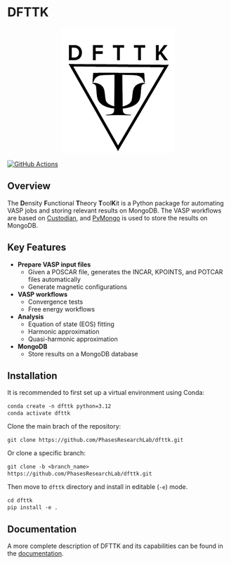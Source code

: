 # DFTTK
<p align="center">
    <img src="docs/logo.png" alt="DFTTK Logo">
</p>

[![GitHub Actions](https://github.com/PhasesResearchLab/dfttk/actions/workflows/test.yaml/badge.svg)](https://github.com/PhasesResearchLab/dfttk/actions/workflows/test.yaml)

## Overview
The **D**ensity **F**unctional **T**heory **T**ool**K**it is a Python package for automating VASP jobs and storing relevant results on MongoDB. The VASP workflows are based on [Custodian](https://github.com/materialsproject/custodian), and [PyMongo](https://github.com/mongodb/mongo-python-driver) is used to store the results on MongoDB.

## Key Features

- **Prepare VASP input files**
  - Given a POSCAR file, generates the INCAR, KPOINTS, and POTCAR files automatically
  - Generate magnetic configurations
- **VASP workflows**
  - Convergence tests
  - Free energy workflows
- **Analysis**
  - Equation of state (EOS) fitting
  - Harmonic approximation
  - Quasi-harmonic approximation
- **MongoDB**
  - Store results on a MongoDB database


## Installation
It is recommended to first set up a virtual environment using Conda:

    conda create -n dfttk python=3.12      
    conda activate dfttk

Clone the main brach of the repository:
    
    git clone https://github.com/PhasesResearchLab/dfttk.git

Or clone a specific branch:
    
    git clone -b <branch_name> https://github.com/PhasesResearchLab/dfttk.git

  Then move to `dfttk` directory and install in editable (`-e`) mode.

    cd dfttk
    pip install -e .

## Documentation
A more complete description of DFTTK and its capabilities can be found in the [documentation](https://vasp-job-automation.readthedocs.io/en/latest/index.html). 
